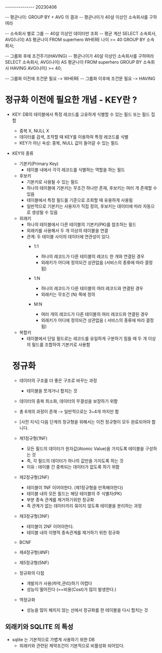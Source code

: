 --------------- 20230406

-- 평균나이: GROUP BY + AVG 의 결과
-- 평균나이가 40살 이상인 소속회사를 구하여라

-- 소속회사 별로 그룹
-- 40살 이상인 데이터만 조회
-- 평균 계산
SELECT 소속회사, AVG(나이) AS 평균나이
FROM superhero
WHERE 나이 >= 40
GROUP BY 소속회사;

-- 그룹화 후에 조건주기(HAVING)
-- 평균나이가 40살 이상인 소속회사를 구하여라
SELECT 소속회사, AVG(나이) AS 평균나이
FROM superhero
GROUP BY 소속회사
HAVING AVG(나이) >= 40;

-- 그룹화 이전에 조건문 필요 -> WHERE
-- 그룹화 이후에 조건문 필요 -> HAVING


# 정규화 이전에 필요한 개념 - KEY란 ?

- KEY: DB의 테이블에서 특정 레코드를 고유하게 식별할 수 있는 필드 또는 필드 집합
  - 중복 X, NULL X
  - 데이터를 검색, 조작할 때 KEY를 이용하여 특정 레코드를 식별
  - KEY가 아닌 속성: 중복, NULL 값이 들어갈 수 있는 필드
- KEY의 종류
  - 기본키(Primary Key)
    - 테이블 내에서 각각 레코드를 식별하는 역할을 하는 필드
  - 후보키
    - 기본키로 사용될 수 있는 필드
    - 하나의 테이블에 기본키는 무조건 하나만 존재, 후보키는 여러 개 존재할 수 있음
    - 테이블에서 특정 필드를 기준으로 조회할 때 유용하게 사용됨
    - 일반적으로 기본키는 사용자가 직접 정의, 후보키는 데이터에 따라 자동으로 생성될 수 있음
  - 외래키
    - 하나의 테이블에서 다른 테이블의 기본키(PK)를 참조하는 필드
    - 외래키를 사용해서 두 개 이상의 테이블을 연결
    - 관계: 두 테이블 사이의 데이터에 연관성이 있다.
      - 1:1
        - 하나의 레코드가 다른 테이블의 레코드 한 개와 연결된 경우
        - 외래키가 어디에 정의되건 상관없음 (서비스의 종류에 따라 결정됨)
      - 1:N
        - 하나의 레코드가 다른 테이블의 여러 레코드와 연결된 경우
        - 외래키는 무조건 (N) 쪽에 정의

      - M:N
        - 여러 개의 레코드가 다른 테이블의 여러 레코드와 연결된 경우
        - 외래키가 어디에 정의되건 상관없음 ( 서비스의 종류에 따라 결정됨)
  - 복합키
    - 테이블에서 단일 필드로는 레코드를 유일하게 구분하기 힘들 때 두 개 이상의 필드를 조합하여 기본키로 사용함
  <!-- - 대체키 -->
  <!-- - 슈퍼키 -->

  # 정규화

  - 데이터의 구조를 더 좋은 구조로 바꾸는 과정
    - 테이블을 쪼개거나 합치는 것
  - 데이터의 중복 최소화, 데이터의 무결성을 보장하기 위함
  - 총 6개의 과정이 존재 -> 일반적으로는 3~4개 까지만 함
  - [사전 지식] 다음 단계의 정규형을 위해서는 이전 정규형이 모두 완료되어야 합니다.
  - 제1정규형(1NF)
    - 모든 필드의 데이터가 원자값(Atomic Value)을 가지도록 테이블을 구성하는 것
    - 즉, 각 필드의 데이터가 하나의 값만을 가지도록 하는 것
    - 이유 : 테이블 간 중복되는 데이터가 없도록 하기 위함
  - 제2정규형(2NF)
    - 테이블이 1NF 이어야한다. (제1정규형을 만족해야한다)
    - 테이블 내의 모든 필드는 해당 테이블의 주 식별자(PK)
    - 부분 종속 관계를 제거하기위한 정규화
    - 즉 관계가 없는 데이터끼리 묶이지 않도록 테이블을 분리하는 과정
  - 제3정규형(3NF)
    - 테이블이 2NF 이어야한다.
    - 테이블 내의 이행적 종속관계를 제거하기 위한 정규화
  - BCNF
  - 제4정규형(4NF)
  - 제5정규형(5NF)
                  
  - 정규화의 다점
    - 개발자가 사용(파악,관리)하기 어렵다
    - 성능이 떨어진다 (==비용(Cost)가 많이 발생한다.)
  - 역정규화
    - 성능을 많이 해치지 않는 선에서 정규화를 한 테이블을 다시 합치는 것

## 외래키와 SQLITE 의 특성

- sqlite 는 기본적으로 가볍게 사용하기 위한 DB
  - 외래키와 관련된 제약조건이 기본적으로 비활성화 되어있다.